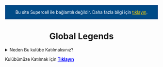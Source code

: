 <DOCTYPE md>

<div style="background-color: #004b87; color: white; padding: 15px; text-align: center; font-size: 14px;">
    Bu site Supercell ile bağlantılı değildir. Daha fazla bilgi için 
    <a href="https://supercell.com" style="color: #ffd700; text-decoration: underline;">tıklayın</a>.
</div>

<div align=center>
<h1>Global Legends</h1>
</div>

<details>
<summary>Neden Bu kulübe Katılmalısınız?</summary>
Cevap: Çünkü bu kulüpte düzen sağlanmaktadır, disiplinli bir kulüptür ve bir internet sitesi vardır.
</details>

Kulübümüze Katılmak için <a href="https://link.brawlstars.com/invite/band/tr?tag=2YG9P9GQC&token=f4hg623xQ" style="color: blue; text-decoration: underline; font-weight: bold;">Tıklayın</a>
